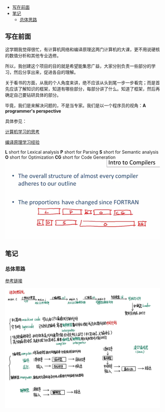 <!-- TOC -->

- [写在前面](#写在前面)
- [笔记](#笔记)
  - [总体思路](#总体思路)

<!-- /TOC -->

## 写在前面

这学期我觉得很忙，有计算机网络和编译原理这两门计算机的大课，更不用说硬核的数值分析和其他专业选修。

所以，我创建这个项目的目的就是希望能集思广益，大家分别负责一些部分的学习，然后分享出来，促进各自的理解。

关于看书的方面，从我的个人角度来讲，绝不应该从头到尾一步一步看完；而是首先应该了解知识的框架，知道有哪些部分，每部分讲了什么。知道了框架，然后再确定自己要钻研具体的部分。

毕竟，我们是来解决问题的，不是当专家。我们是以一个程序员的视角：**A programmer's perspective**

具体参见：

[计算机学习的思考](https://www.zhihu.com/question/22608820/answer/21968467)

[编译原理学习经验](https://www.zhihu.com/question/27500017/answer/36958332)

**L** short for Lexical analysis
**P** short for Parsing
**S** short for Semantic analysis
**O** short for Optimization
**CG** short for Code Generation
![](./doc/resource/focus.jpg)


## 笔记

### 总体思路

[参考链接](https://juejin.im/post/6844903853805027335)

![](./doc/resource/main.jpg)